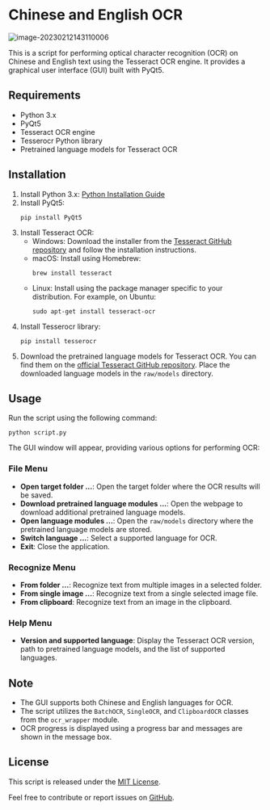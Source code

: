# Chinese and English OCR

![image-20230212143110006](https://github.com/RedisMadani/ocr/assets/136177376/3d6eaf1c-2850-40e6-9e38-a64df4e565fb)

This is a script for performing optical character recognition (OCR) on Chinese and English text using the Tesseract OCR engine. It provides a graphical user interface (GUI) built with PyQt5.

## Requirements

- Python 3.x
- PyQt5
- Tesseract OCR engine
- Tesserocr Python library
- Pretrained language models for Tesseract OCR

## Installation

1. Install Python 3.x: [Python Installation Guide](https://www.python.org/downloads/)
2. Install PyQt5:
   ```
   pip install PyQt5
   ```
3. Install Tesseract OCR:
   - Windows: Download the installer from the [Tesseract GitHub repository](https://github.com/UB-Mannheim/tesseract/wiki) and follow the installation instructions.
   - macOS: Install using Homebrew:
     ```
     brew install tesseract
     ```
   - Linux: Install using the package manager specific to your distribution. For example, on Ubuntu:
     ```
     sudo apt-get install tesseract-ocr
     ```
4. Install Tesserocr library:
   ```
   pip install tesserocr
   ```
5. Download the pretrained language models for Tesseract OCR. You can find them on the [official Tesseract GitHub repository](https://github.com/tesseract-ocr/tessdata/tree/4767ea922bcc460e70b87b1d303ebdfed0897da8). Place the downloaded language models in the `raw/models` directory.

## Usage

Run the script using the following command:

```
python script.py
```

The GUI window will appear, providing various options for performing OCR:

### File Menu

- **Open target folder ...**: Open the target folder where the OCR results will be saved.
- **Download pretrained language modules ...**: Open the webpage to download additional pretrained language models.
- **Open language modules ...**: Open the `raw/models` directory where the pretrained language models are stored.
- **Switch language ...**: Select a supported language for OCR.
- **Exit**: Close the application.

### Recognize Menu

- **From folder ...**: Recognize text from multiple images in a selected folder.
- **From single image ...**: Recognize text from a single selected image file.
- **From clipboard**: Recognize text from an image in the clipboard.

### Help Menu

- **Version and supported language**: Display the Tesseract OCR version, path to pretrained language models, and the list of supported languages.

## Note

- The GUI supports both Chinese and English languages for OCR.
- The script utilizes the `BatchOCR`, `SingleOCR`, and `ClipboardOCR` classes from the `ocr_wrapper` module.
- OCR progress is displayed using a progress bar and messages are shown in the message box.

## License

This script is released under the [MIT License](LICENSE).

Feel free to contribute or report issues on [GitHub](https://github.com/yourusername/your-repo).
